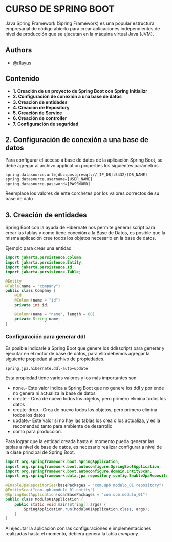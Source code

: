 # CURSO DE SPRING BOOT 
Java Spring Framework (Spring Framework) es una popular estructura empresarial de código abierto para crear aplicaciones
independientes de nivel de producción que se ejecutan en la máquina virtual Java (JVM).

## Authors

- [@rllayus](https://github.com/rllayus)

## Contenido
* **1. Creación de un proyecto de Spring Boot con Spring Initializr**
* **2. Configuración de conexión a una base de datos**
* **3. Creación de entidades**
* **4. Creación de Repository**
* **5. Creación de Service**
* **6. Creación de controller**
* **7. Configuración de seguridad**

## 2. Configuración de conexión a una base de datos
Para configurar el acceso a base de datos de la aplicación Spring Boot, se debe agregar al archivo application.properties
los siguientes parámetros.
``` properties
spring.datasource.url=jdbc:postgresql://[IP_DB]:5432/[DB_NAME]
spring.datasource.username=[USER_NAME]
spring.datasource.password=[PASSWORD]
```
Reemplace los valores de ente corchetes por los valores correctos de su base de dato
## 3. Creación de entidades
Spring Boot con la ayuda de Hibernate nos permite generar script para crear las tablas y como tiene conexión a la Base 
de Datos, es posible que la misma aplicación cree todos los objetos necesario en la base de datos.

Ejemplo para crear una entidad
``` java
import jakarta.persistence.Column;
import jakarta.persistence.Entity;
import jakarta.persistence.Id;
import jakarta.persistence.Table;

@Entity
@Table(name = "company")
public class Company {
    @Id
    @Column(name = "id")
    private int id;

    @Column(name = "name", length = 60)
    private String name;
}
```
### Configuración para generar ddl
Es posible indicarle a Spring Boot que genere los ddl(script) para generar y ejecutar en el motor de base de datos, para
ello debemos agregar la siguiente propiedad al archivo de propiedades.
``` properties
spring.jpa.hibernate.ddl-auto=update
```
Esta propiedad tiene varios valores y los más importantes son:
* none.- Este valor indica a Spring Boot que no genere los ddl y por ende no genera ni actualiza la base de datos 
* create.- Crea de nuevo todos los objetos, pero primero elimina todos los datos
* create-drop.- Crea de nuevo todos los objetos, pero primero elimina todos los datos
* update.- Este valor si no hay las tablas los crea o los actualiza, y es la recomendad tanto para ambiente de desarrollo
* como para producción.

Para lograr que la entidad creada hasta el momento pueda generar las tablas a nivel de base de datos, es necesario realizar
configurar a nivel de la clase principal de Spring Boot.

``` java
import org.springframework.boot.SpringApplication;
import org.springframework.boot.autoconfigure.SpringBootApplication;
import org.springframework.boot.autoconfigure.domain.EntityScan;
import org.springframework.data.jpa.repository.config.EnableJpaRepositories;

@EnableJpaRepositories(basePackages = "com.upb.modulo_01.repository")
@EntityScan("com.upb.modulo_01.entity")
@SpringBootApplication(scanBasePackages = "com.upb.modulo_01")
public class Modulo01Application {
	public static void main(String[] args) {
		SpringApplication.run(Modulo01Application.class, args);
	}
}
```
Al ejecutar la aplicación con las configuraciones e implementaciones realizadas hasta el momento, debiera genera la tabla
*company*.

